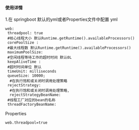 #### 使用详情
1.在 springboot 默认的yml或者Properties文件中配置
 yml
```
web:
 threadpool: true
 #核心线程大小 默认Runtime.getRuntime().availableProcessors()
 corePoolSize :
 #最大线程数 默认Runtime.getRuntime().availableProcessors()
 maximumPoolSize:
 #空闲线程等待工作的超时时间 默认0L
 keepAliveTime :
 #超时时间单位 默认
 timeUnit: milliseconds
 queueSize: 10000;
  #在执行饱和或关闭时调用处理策略
 rejectStrategy:
  #在执行饱和或关闭时调用处理策略,
  rejectStrategyBeanName:
 #线程工厂对应的bean的名称
 threadFactoryBeanName:

```
Properties
```
web.threadpool=true
